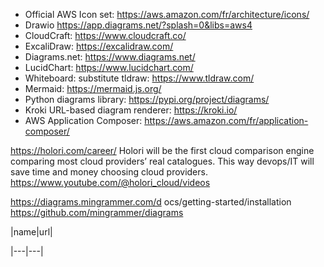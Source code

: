 - Official AWS Icon set: https://aws.amazon.com/fr/architecture/icons/
- Drawio https://app.diagrams.net/?splash=0&libs=aws4
- CloudCraft: https://www.cloudcraft.co/
- ExcaliDraw: https://excalidraw.com/
- Diagrams.net: https://www.diagrams.net/
- LucidChart: https://www.lucidchart.com/
- Whiteboard: substitute tldraw: https://www.tldraw.com/
- Mermaid: https://mermaid.js.org/ 
- Python diagrams library: https://pypi.org/project/diagrams/
- Kroki URL-based diagram renderer: https://kroki.io/
- AWS Application Composer: https://aws.amazon.com/fr/application-composer/

https://holori.com/career/
Holori will be the first cloud comparison engine comparing most cloud providers’ real catalogues. This way devops/IT will save time and money choosing cloud providers.
https://www.youtube.com/@holori_cloud/videos

https://diagrams.mingrammer.com/d
ocs/getting-started/installation
https://github.com/mingrammer/diagrams

|name|url|

|---|---|
